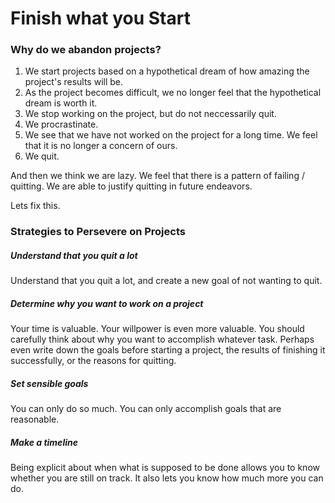Finish what you Start
==========================

### Why do we abandon projects?
1. We start projects based on a hypothetical dream of how amazing the project's results will be.
2. As the project becomes difficult, we no longer feel that the hypothetical dream is worth it.
3. We stop working on the project, but do not neccessarily quit.
4. We procrastinate.
5. We see that we have not worked on the project for a long time. We feel that it is no longer a concern of ours.
6. We quit.


And then we think we are lazy. We feel that there is a pattern of failing / quitting. We are able to justify quitting in future endeavors.

Lets fix this.

### Strategies to Persevere on Projects

##### Understand that you quit a lot
Understand that you quit a lot, and create a new goal of not wanting to quit.

##### Determine why you want to work on a project
Your time is valuable. Your willpower is even more valuable. You should carefully think about why you want to accomplish whatever task. Perhaps even write down the goals before starting a project, the results of finishing it successfully, or the reasons for quitting.

##### Set sensible goals
You can only do so much. You can only accomplish goals that are reasonable.

##### Make a timeline
Being explicit about when what is supposed to be done allows you to know whether you are still on track. It also lets you know how much more you can do.
